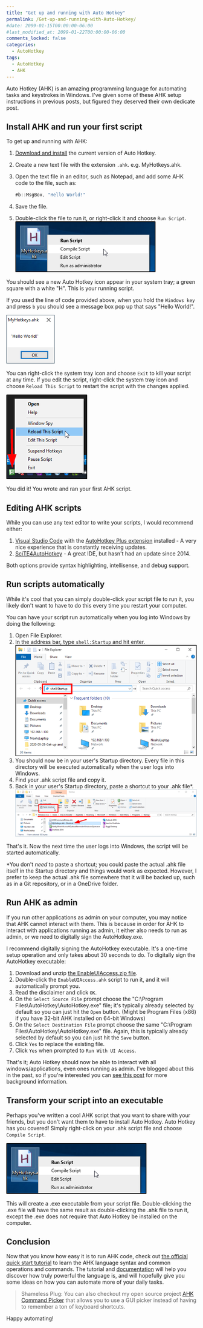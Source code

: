 ```yaml
---
title: "Get up and running with Auto Hotkey"
permalink: /Get-up-and-running-with-Auto-Hotkey/
#date: 2099-01-15T00:00:00-06:00
#last_modified_at: 2099-01-22T00:00:00-06:00
comments_locked: false
categories:
  - AutoHotkey
tags:
  - AutoHotkey
  - AHK
---
```


Auto Hotkey (AHK) is an amazing programming language for automating tasks and keystrokes in Windows.
I've given some of these AHK setup instructions in previous posts, but figured they deserved their own dedicate post.

## Install AHK and run your first script

To get up and running with AHK:

1. [Download and install](https://www.autohotkey.com) the current version of Auto Hotkey.
1. Create a new text file with the extension `.ahk`. e.g. MyHotkeys.ahk.
1. Open the text file in an editor, such as Notepad, and add some AHK code to the file, such as:

    ```csharp
    #b::MsgBox, "Hello World!"
    ```

1. Save the file.
1. Double-click the file to run it, or right-click it and choose `Run Script`.
  ![AHK file context menu](/assets/Posts/2020-09-28-Get-up-and-running-with-Auto-Hotkey/AhkContextMenu.png)

You should see a new Auto Hotkey icon appear in your system tray; a green square with a white "H".
This is your running script.

If you used the line of code provided above, when you hold the `Windows key` and press `b` you should see a message box pop up that says "Hello World!".

![AHK Hello World message box](/assets/Posts/2020-09-28-Get-up-and-running-with-Auto-Hotkey/AhkHelloWorldMessageBox.png)

You can right-click the system tray icon and choose `Exit` to kill your script at any time.
If you edit the script, right-click the system tray icon and choose `Reload This Script` to restart the script with the changes applied.

![AHK system tray icon](/assets/Posts/2020-09-28-Get-up-and-running-with-Auto-Hotkey/AhkSystemTrayIcon.png)

You did it!
You wrote and ran your first AHK script.

## Editing AHK scripts

While you can use any text editor to write your scripts, I would recommend either:

1. [Visual Studio Code](https://code.visualstudio.com/download) with the [AutoHotkey Plus extension](https://marketplace.visualstudio.com/items?itemName=cweijan.vscode-autohotkey-plus) installed - A very nice experience that is constantly receiving updates.
1. [SciTE4AutoHotkey](https://ahk4.net/user/fincs/scite4ahk/) - A great IDE, but hasn't had an update since 2014.

Both options provide syntax highlighting, intellisense, and debug support.

## Run scripts automatically

While it's cool that you can simply double-click your script file to run it, you likely don't want to have to do this every time you restart your computer.

You can have your script run automatically when you log into Windows by doing the following:

1. Open File Explorer.
1. In the address bar, type `shell:Startup` and hit enter.
  ![File Explorer shell startup command](/assets/Posts/2020-09-28-Get-up-and-running-with-Auto-Hotkey/FileExplorerShellStartupCommand.png)
1. You should now be in your user's Startup directory.
Every file in this directory will be executed automatically when the user logs into Windows.
1. Find your .ahk script file and copy it.
1. Back in your user's Startup directory, paste a shortcut to your .ahk file*.
  ![Paste shortcut into Startup directory](/assets/Posts/2020-09-28-Get-up-and-running-with-Auto-Hotkey/FileExplorerStartUpDirectory.png)

That's it.
Now the next time the user logs into Windows, the script will be started automatically.

*You don't _need_ to paste a shortcut; you could paste the actual .ahk file itself in the Startup directory and things would work as expected.
However, I prefer to keep the actual .ahk file somewhere that it will be backed up, such as in a Git repository, or in a OneDrive folder.

## Run AHK as admin

If you run other applications as admin on your computer, you may notice that AHK cannot interact with them.
This is because in order for AHK to interact with applications running as admin, it either also needs to run as admin, or we need to digitally sign the AutoHotkey.exe.

I recommend digitally signing the AutoHotkey executable.
It's a one-time setup operation and only takes about 30 seconds to do.
To digitally sign the AutoHotkey executable:

1. Download and unzip [the EnableUIAccess.zip file](/assets/Posts/2020-09-28-Get-up-and-running-with-Auto-Hotkey/EnableUIAccess.zip).
1. Double-click the `EnableUIAccess.ahk` script to run it, and it will automatically prompt you.
1. Read the disclaimer and click `OK`.
1. On the `Select Source File` prompt choose the "C:\Program Files\AutoHotkey\AutoHotkey.exe" file; it's typically already selected by default so you can just hit the `Open` button. (Might be Program Files (x86) if you have 32-bit AHK installed on 64-bit Windows)
1. On the `Select Destination File` prompt choose the same "C:\Program Files\AutoHotkey\AutoHotkey.exe" file. Again, this is typically already selected by default so you can just hit the `Save` button.
1. Click `Yes` to replace the existing file.
1. Click `Yes` when prompted to `Run With UI Access`.

That's it; Auto Hotkey should now be able to interact with all windows/applications, even ones running as admin.
I've blogged about this in the past, so if you're interested you can [see this post](/get-autohotkey-to-interact-with-admin-windows-without-running-ahk-script-as-admin) for more background information.

## Transform your script into an executable

Perhaps you've written a cool AHK script that you want to share with your friends, but you don't want them to have to install Auto Hotkey.
Auto Hotkey has you covered!
Simply right-click on your .ahk script file and choose `Compile Script`.

![AHK context menu](/assets/Posts/2020-09-28-Get-up-and-running-with-Auto-Hotkey/AhkContextMenu.png)

This will create a .exe executable from your script file.
Double-clicking the .exe file will have the same result as double-clicking the .ahk file to run it, except the .exe does not require that Auto Hotkey be installed on the computer.

## Conclusion

Now that you know how easy it is to run AHK code, check out [the official quick start tutorial](https://www.autohotkey.com/docs/Tutorial.htm) to learn the AHK language syntax and common operations and commands.
The tutorial and [documentation](https://www.autohotkey.com/docs/AutoHotkey.htm) will help you discover how truly powerful the language is, and will hopefully give you some ideas on how you can automate more of your daily tasks.

> Shameless Plug: You can also checkout my open source project [AHK Command Picker](https://github.com/deadlydog/AHKCommandPicker) that allows you to use a GUI picker instead of having to remember a ton of keyboard shortcuts.

Happy automating!

